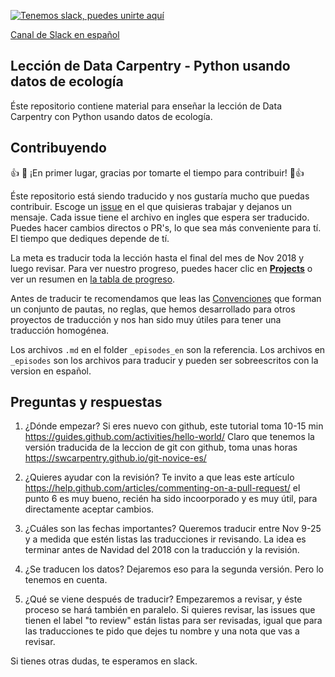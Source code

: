 [![Tenemos slack, puedes unirte aquí](https://img.shields.io/badge/Create_Slack_Account-The_Carpentries-071159.svg)](https://swc-slack-invite.herokuapp.com/)

[Canal de Slack en español](https://swcarpentry.slack.com/messages/CDZLNHSMQ)


## Lección de Data Carpentry - Python usando datos de ecología

Éste repositorio contiene material para enseñar la lección de Data Carpentry con Python usando datos de ecología.


## Contribuyendo

:+1: :tada: ¡En primer lugar, gracias por tomarte el tiempo para contribuir! :tada::+1:

Éste repositorio está siendo traducido y nos gustaría mucho que puedas contribuir. Escoge un [issue](https://github.com/Carpentries-ES/python-ecology-lesson-es/issues) en el que quisieras trabajar y dejanos un mensaje. Cada issue tiene el archivo en ingles que espera ser traducido. Puedes hacer cambios directos o PR's, lo que sea más conveniente para tí. El tiempo que dediques depende de tí. 

La meta es traducir toda la lección hasta el final del mes de Nov 2018 y luego revisar. Para ver nuestro progreso, puedes hacer clic en [**Projects**](https://github.com/Carpentries-ES/python-ecology-lesson-es/projects/1) o ver un resumen en [la tabla de progreso](fechas-progreso.md).

Antes de traducir te recomendamos que leas las [Convenciones](https://github.com/Carpentries-ES/board/blob/master/Convenciones_Traduccion.md) que forman un conjunto de pautas, no reglas, que hemos desarrollado para otros proyectos de traducción y nos han sido muy útiles para tener una traducción homogénea.

Los archivos `.md` en el folder `_episodes_en` son la referencia. Los archivos en `_episodes` son los archivos para traducir y pueden ser sobreescritos con la version en español.

## Preguntas y respuestas

1. ¿Dónde empezar?
Si eres nuevo con github, este tutorial toma 10-15 min https://guides.github.com/activities/hello-world/
Claro que tenemos la versión traducida de la leccion de git con github, toma unas horas https://swcarpentry.github.io/git-novice-es/

1. ¿Quieres ayudar con la revisión?
Te invito a que leas este artículo https://help.github.com/articles/commenting-on-a-pull-request/
el punto 6 es muy bueno, recién ha sido incoorporado y es muy útil, para directamente aceptar cambios.

1. ¿Cuáles son las fechas importantes? 
Queremos traducir entre Nov 9-25 y a medida que estén listas las traducciones ir revisando. La idea es terminar antes de Navidad del 2018 con la traducción y la revisión.

1. ¿Se traducen los datos?
Dejaremos eso para la segunda versión. Pero lo tenemos en cuenta.

1. ¿Qué se viene después de traducir?
Empezaremos a revisar, y éste proceso se hará también en paralelo. Si quieres revisar, las issues que tienen el label "to review" están listas para ser revisadas, igual que para las traducciones te pido que dejes tu nombre y una nota que vas a revisar.

Si tienes otras dudas, te esperamos en slack.
